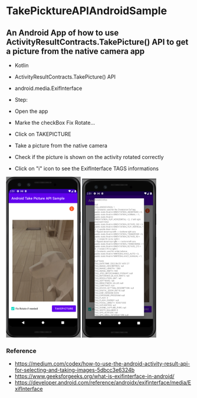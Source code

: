 # TakePicktureAPIAndroidSample
## An Android App of how to use ActivityResultContracts.TakePicture() API to get a picture from the native camera app

* Kotlin
* ActivityResultContracts.TakePicture() API
* android.media.ExifInterface


* Step:
* Open the app
* Marke the checkBox Fix Rotate...
* Click on TAKEPICTURE
* Take a picture from the native camera
* Check if the picture is shown on the activity rotated correctly
* Click on "i" icon to see the ExifInterface TAGS informations

<img src="picture1.png" width="40%">
<img src="picture2.png" width="40%">

### Reference
* https://medium.com/codex/how-to-use-the-android-activity-result-api-for-selecting-and-taking-images-5dbcc3e6324b
* https://www.geeksforgeeks.org/what-is-exifinterface-in-android/
* https://developer.android.com/reference/androidx/exifinterface/media/ExifInterface
